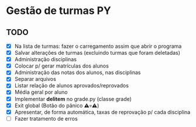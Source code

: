 # Gestão de turmas PY

## TODO

- [x] Na lista de turmas: fazer o carregamento assim que abrir o programa
- [x] Salvar alterações de turmas (excluindo turmas que foram deletadas)
- [x] Administração disciplinas
- [x] Colocar p/ gerar matrículas dos alunos
- [x] Administração das notas dos alunos, nas disciplinas
- [x] Separar arquivos
- [x] Listar relação de alunos aprovados/reprovados
- [x] Média geral por aluno
- [x] Implementar __delitem__ no grade.py (classe grade)
- [x] Exit global (Botão do pânico ⚠️💀⚠️)
- [x] Apresentar, de forma automática, taxas de reprovação p/ cada disciplina
- [ ] Fazer tratamento de erros
